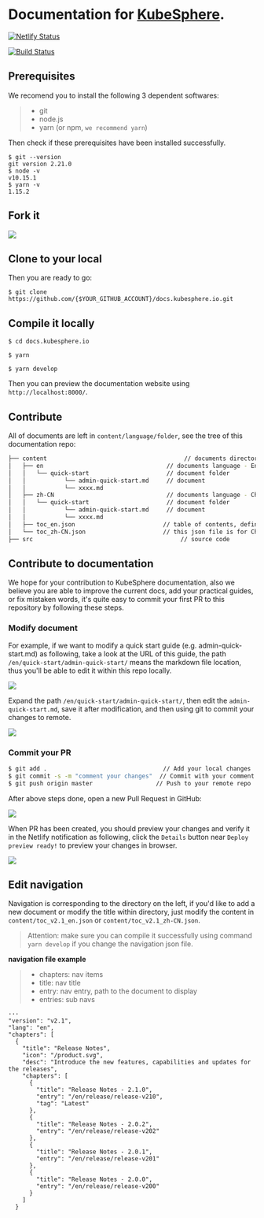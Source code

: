 # Documentation for [KubeSphere](https://github.com/kubesphere/kubesphere).

[![Netlify Status](https://api.netlify.com/api/v1/badges/eec97cb5-3fa0-4865-ad61-357edc16a145/deploy-status)](https://app.netlify.com/sites/kubesphere-docs/deploys)

[![Build Status](https://travis-ci.org/kubesphere/docs.kubesphere.io.svg)](https://travis-ci.org/kubesphere/docs.kubesphere.io)

## Prerequisites

We recomend you to install the following 3 dependent softwares:

> - git
> - node.js
> - yarn (or npm, `we recommend yarn`)

Then check if these prerequisites have been installed successfully.

```shell
$ git --version
git version 2.21.0
$ node -v
v10.15.1
$ yarn -v
1.15.2
```

## Fork it

![](https://pek3b.qingstor.com/kubesphere-docs/png/20191123154725.png)

## Clone to your local

Then you are ready to go:

```shell
$ git clone https://github.com/{$YOUR_GITHUB_ACCOUNT}/docs.kubesphere.io.git
```

## Compile it locally

```
$ cd docs.kubesphere.io

$ yarn

$ yarn develop
```

Then you can preview the documentation website using `http://localhost:8000/`.


## Contribute

All of documents are left in `content/language/folder`, see the tree of this documentation repo:

```bash
├── content                                       // documents directory
│   ├── en                                   // documents language - English version
│   │   └── quick-start                      // document folder
│   │           └── admin-quick-start.md     // document
│   │           └── xxxx.md
│   ├── zh-CN                                // documents language - Chinese version
│   │   └── quick-start                      // document folder
│   │           └── admin-quick-start.md     // document
│   │           └── xxxx.md
│   ├── toc_en.json                         // table of contents, define the page navigation, this json file is for English version of navigation.
│   └── toc_zh-CN.json                      // this json file is for Chinese version of navigation.
├── src                                          // source code

```

## Contribute to documentation

We hope for your contribution to KubeSphere documentation, also we believe you are able to improve the current docs, add your practical guides, or fix mistaken words, it's quite easy to commit your first PR to this repository by following these steps.

### Modify document

For example, if we want to modify a quick start guide (e.g. admin-quick-start.md) as following, take a look at the URL of this guide, the path `/en/quick-start/admin-quick-start/` means the markdown file location, thus you'll be able to edit it within this repo locally.

![](https://pek3b.qingstor.com/kubesphere-docs/png/20191123163146.png)

Expand the path `/en/quick-start/admin-quick-start/`, then edit the `admin-quick-start.md`, save it after modification, and then using git to commit your changes to remote.


![](https://pek3b.qingstor.com/kubesphere-docs/png/20191123162214.png)

### Commit your PR

```bash
$ git add .                                 // Add your local changes
$ git commit -s -m "comment your changes"  // Commit with your comment
$ git push origin master                  // Push to your remote repo
```

After above steps done, open a new Pull Request in GitHub:

![](https://pek3b.qingstor.com/kubesphere-docs/png/20191123163627.png)

When PR has been created, you should preview your changes and verify it in the Netlify notification as following, click the `Details` button near `Deploy preview ready!` to preview your changes in browser.

![](https://pek3b.qingstor.com/kubesphere-docs/png/20191123170208.png)

## Edit navigation

Navigation is corresponding to the directory on the left, if you'd like to add a new document or modify the title within directory, just modify the  content in `content/toc_v2.1_en.json` or `content/toc_v2.1_zh-CN.json`.

> Attention: make sure you can compile it successfully using command `yarn develop` if you change the navigation json file.

**navigation file example**

> - chapters: nav items
> - title: nav title
> - entry: nav entry, path to the document to display
> - entries: sub navs


```
···
"version": "v2.1",
"lang": "en",
"chapters": [
  {
    "title": "Release Notes",
    "icon": "/product.svg",
    "desc": "Introduce the new features, capabilities and updates for the releases",
    "chapters": [
      {
        "title": "Release Notes - 2.1.0",
        "entry": "/en/release/release-v210",
        "tag": "Latest"
      },
      {
        "title": "Release Notes - 2.0.2",
        "entry": "/en/release/release-v202"
      },
      {
        "title": "Release Notes - 2.0.1",
        "entry": "/en/release/release-v201"
      },
      {
        "title": "Release Notes - 2.0.0",
        "entry": "/en/release/release-v200"
      }
    ]
  }
```
